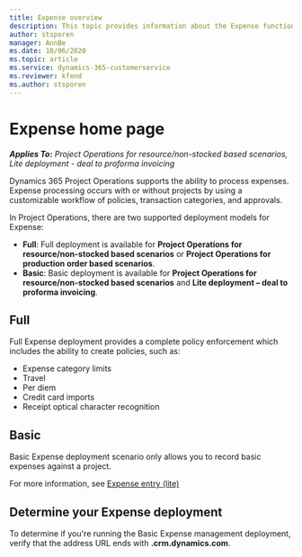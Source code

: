 ```yaml
---
title: Expense overview
description: This topic provides information about the Expense functionality in Project Operations. 
author: stsporen
manager: AnnBe
ms.date: 10/06/2020
ms.topic: article
ms.service: dynamics-365-customerservice
ms.reviewer: kfend
ms.author: stsporen
---
```


# Expense home page

_**Applies To:** Project Operations for resource/non-stocked based scenarios, Lite deployment - deal to proforma invoicing_


Dynamics 365 Project Operations supports the ability to process expenses. Expense processing occurs with or without projects by using a customizable workflow of policies, transaction categories, and approvals.

In Project Operations, there are two supported deployment models for Expense: 

- **Full**: Full deployment is available for **Project Operations for resource/non-stocked based scenarios** or **Project Operations for production order based scenarios**.
- **Basic**: Basic deployment is available for **Project Operations for resource/non-stocked based scenarios** and **Lite deployment – deal to proforma invoicing**.

## Full 
Full Expense deployment provides a complete policy enforcement which includes the ability to create policies, such as:

  - Expense category limits
  - Travel
  - Per diem
  - Credit card imports
  - Receipt optical character recognition

## Basic 
Basic Expense deployment scenario only allows you to record basic expenses against a project. 

For more information, see [Expense entry (lite)](basic-expense.md)

## Determine your Expense deployment
To determine if you're running the Basic Expense management deployment, verify that the address URL ends with **.crm.dynamics.com**. 
